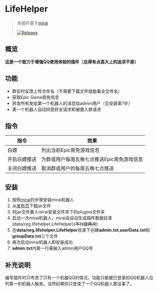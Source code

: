 # LifeHelper

> 本插件基于[mirai](https://github.com/mamoe/mirai-console)
>
> [![Release](https://img.shields.io/badge/release-1.0-pre--green)](https://img.shields.io/badge/release-1.0-pre--green)

## 概览

**这是一个致力于增强QQ使用体验的插件（总得有点高大上的追求不是）**

## 功能

- 群实时反馈上传文件名（不需要下载文件就能看全文件名）
- 获取Epic Game周免信息
- 转发所有发给第一个机器人的消息给admin用户（见安装第7步）
- 第一个机器人自动同意好友请求和被邀入群请求


## 指令

| 指令                | 效果             |
| ------------------- | ---------------- |
| 白嫖 | 列出当前Epic周免游戏信息 |
| 开启白嫖推送 | 为群或用户每周五晚七点推送Epic周免游戏信息 |
| 关闭白嫖推送 | 取消群或用户的每周五晚七点推送 |

## 安装

1. 按照[mirai](https://github.com/mamoe/mirai-console)的步骤安装mirai机器人
2. 从[发布页](https://github.com/Pmx990/Mirai-Steam-Plugin/releases/tag/v0.1)下载jar文件
3. 将jar文件置入mirai安装文件夹下的plugins文件夹
4. 启动一次mirai机器人，mirai会自动生成插件数据目录(data/org.lifehelper.LifeHelper)(~~不行就两次~~)
5. 在**data/org.lifehelper.LifeHelper**目录下创建**admin.txt**,**userData.txt**和**groupData.txt**三个文件
6. 再次启动mirai机器人即安装成功
7. **admin.txt**内第一行需输入admin用户QQ号

## 补充说明

编写插件时只考虑了只有一个机器QQ的情况，功能只能被已登录的QQ机器人位列第一的机器人触发。当然如果你只登录了一个QQ机器人那没事了。
